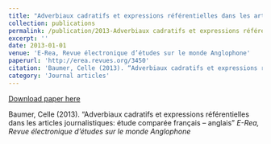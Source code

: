 ```yaml
---
title: "Adverbiaux cadratifs et expressions référentielles dans les articles journalistiques: étude comparée français – anglais"
collection: publications
permalink: /publication/2013-Adverbiaux cadratifs et expressions référentielles dans les articles journalistiques étude comparée français – anglais
excerpt: ''
date: 2013-01-01
venue: 'E-Rea, Revue électronique d’études sur le monde Anglophone'
paperurl: 'http://erea.revues.org/3450'
citation: 'Baumer, Celle (2013). “Adverbiaux cadratifs et expressions référentielles dans les articles journalistiques: étude comparée français – anglais” <i>E-Rea, Revue électronique d’études sur le monde Anglophone</i>'
category: 'Journal articles'
---
```


<a href='http://erea.revues.org/3450'>Download paper here</a>

Baumer, Celle (2013). “Adverbiaux cadratifs et expressions référentielles dans les articles journalistiques: étude comparée français – anglais” <i>E-Rea, Revue électronique d’études sur le monde Anglophone</i>